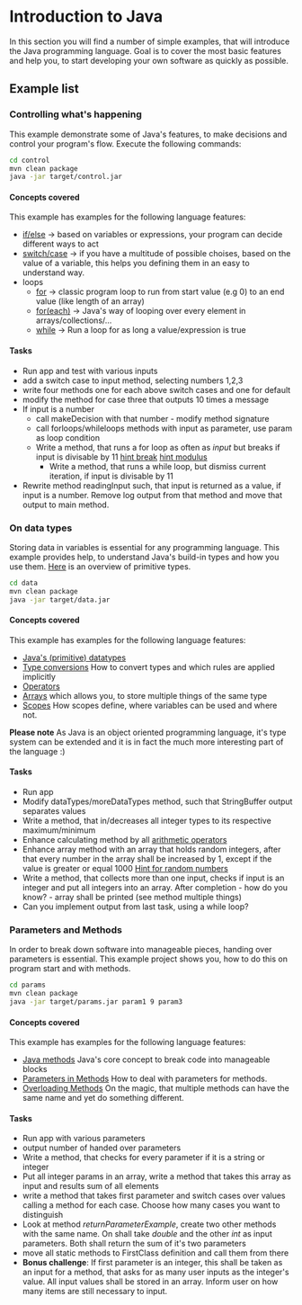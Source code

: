 # Introduction to Java

In this section you will find a number of simple examples, that will introduce the Java programming language. Goal is to cover the most basic features and help you, to start developing your own software as quickly as possible.

## Example list

### Controlling what's happening

This example demonstrate some of Java's features, to make decisions and control your program's flow. Execute the following commands:

```bash
cd control
mvn clean package
java -jar target/control.jar
```

#### Concepts covered

This example has examples for the following language features:

* [if/else](https://www.w3schools.com/java/java_conditions.asp) -> based on variables or expressions, your program can decide different ways to act
* [switch/case](https://www.w3schools.com/java/java_switch.asp) -> if you have a multitude of possible choises, based on the value of a variable, this helps you defining them in an easy to understand way.
* loops
  * [for](https://www.w3schools.com/java/java_for_loop.asp) -> classic program loop to run from start value (e.g 0) to an end value (like length of an array)
  * [for(each)](https://www.w3schools.com/java/java_foreach_loop.asp) -> Java's way of looping over every element in arrays/collections/...
  * [while](https://www.w3schools.com/java/java_while_loop.asp) -> Run a loop for as long a value/expression is true

#### Tasks

* Run app and test with various inputs
* add a switch case to input method, selecting numbers 1,2,3
* write four methods one for each above switch cases and one for default
* modify the method for case three that outputs 10 times a message
* If input is a number
  * call makeDecision with that number - modify method signature
  * call forloops/whileloops methods with input as parameter, use param as loop condition
  * Write a method, that runs a for loop as often as _input_ but breaks if input is divisable by 11 [hint break](https://www.w3schools.com/java/java_break.asp) [hint modulus](https://www.w3schools.com/java/java_operators.asp)
    * Write a method, that runs a while loop, but dismiss current iteration, if input is divisable by 11
* Rewrite method readingInput such, that input is returned as a value, if input is a number. Remove log output from that method and move that output to main method.

### On data types

Storing data in variables is essential for any programming language. This example provides help, to understand Java's build-in types and how you use them. [Here](https://www.w3schools.com/java/java_data_types.asp) is an overview of primitive types.

```bash
cd data
mvn clean package
java -jar target/data.jar
```

#### Concepts covered

This example has examples for the following language features:

* [Java's (primitive) datatypes](https://www.w3schools.com/java/java_data_types.asp)
* [Type conversions](https://www.w3schools.com/java/java_type_casting.asp) How to convert types and which rules are applied implicitly
* [Operators](https://www.w3schools.com/java/java_operators.asp) 
* [Arrays](https://www.w3schools.com/java/java_arrays.asp) which allows you, to store multiple things of the same type
* [Scopes](https://www.w3schools.com/java/java_scope.asp) How scopes define, where variables can be used and where not.

__Please note__ As Java is an object oriented programming language, it's type system can be extended and it is in fact the much more interesting part of the language :)

#### Tasks

* Run app
* Modify dataTypes/moreDataTypes method, such that StringBuffer output separates values
* Write a method, that in/decreases all integer types to its respective maximum/minimum
* Enhance calculating method by all [arithmetic operators](https://www.w3schools.com/java/java_operators.asp)
* Enhance array method with an array that holds random integers, after that every number in the array shall be increased by 1, except if the value is greater or equal 1000 [Hint for random numbers](https://www.geeksforgeeks.org/generating-random-numbers-in-java/)
* Write a method, that collects more than one input, checks if input is an integer and put all integers into an array. After completion - how do you know? - array shall be printed (see method multiple things)
* Can you implement output from last task, using a while loop?

### Parameters and Methods

In order to break down software into manageable pieces, handing over parameters is essential. This example project shows you, how to do this on program start and with methods.

```bash
cd params
mvn clean package
java -jar target/params.jar param1 9 param3
```

#### Concepts covered

This example has examples for the following language features:

* [Java methods](https://www.w3schools.com/java/java_methods.asp) Java's core concept to break code into manageable blocks
* [Parameters in Methods](https://www.w3schools.com/java/java_methods_param.asp) How to deal with parameters for methods.
* [Overloading Methods](https://www.w3schools.com/java/java_methods_overloading.asp) On the magic, that multiple methods can have the same name and yet do something different.

#### Tasks

* Run app with various parameters
* output number of handed over parameters
* Write a method, that checks for every parameter if it is a string or integer
* Put all integer params in an array, write a method that takes this array as input and results sum of all elements
* write a method that takes first parameter and switch cases over values calling a method for each case. Choose how many cases you want to distinguish
* Look at method _returnParameterExample_, create two other methods with the same name. On shall take _double_ and the other _int_ as input parameters. Both shall return the sum of it's two parameters
* move all static methods to FirstClass definition and call them from there
* __Bonus challenge__: If first parameter is an integer, this shall be taken as an input for a method, that asks for as many user inputs as the integer's value. All input values shall be stored in an array. Inform user on how many items are still necessary to input.
